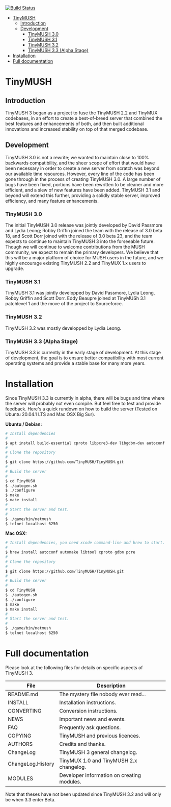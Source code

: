 [![Build Status](https://travis-ci.com/TinyMUSH/TinyMUSH.svg?branch=master)](https://travis-ci.com/TinyMUSH/TinyMUSH)

- [TinyMUSH](#tinymush)
  - [Introduction](#introduction)
  - [Development](#development)
    - [TinyMUSH 3.0](#tinymush-30)
    - [TinyMUSH 3.1](#tinymush-31)
    - [TinyMUSH 3.2](#tinymush-32)
    - [TinyMUSH 3.3 (Alpha Stage)](#tinymush-33-alpha-stage)
- [Installation](#installation)
- [Full documentation](#full-documentation)

# TinyMUSH

## Introduction
                              
TinyMUSH 3 began as a project to fuse the TinyMUSH 2.2 and TinyMUX codebases, in an
effort to create a best-of-breed server that combined the best features and
enhancements of both, and then built additional innovations and increased stability on
top of that merged codebase.

## Development

TinyMUSH 3.0 is not a rewrite; we wanted to maintain close to 100% backwards
compatibility, and the sheer scope of effort that would have been necessary in order to
create a new server from scratch was beyond our available time resources.  However, every
line of the code has been gone through in the process of creating TinyMUSH 3.0.  A large
number of bugs have been fixed, portions have been rewritten to be cleaner and more
efficient, and a slew of new features have been added.  TinyMUSH 3.1 and beyond will
extend this further, providing a solidly stable server, improved efficiency, and many
feature enhancements.

### TinyMUSH 3.0

The initial TinyMUSH 3.0 release was jointly developed by David Passmore and Lydia Leong;
Robby Griffin joined the team with the release of 3.0 beta 18, and Scott Dorr joined with
the release of 3.0 beta 23, and the team expects to continue to maintain TinyMUSH 3 into
the forseeable future. Though we will continue to welcome contributions from the MUSH
community, we expect to remain the primary developers.  We believe that this will be a
major platform of choice for MUSH users in the future, and we highly encourage existing
TinyMUSH 2.2 and TinyMUX 1.x users to upgrade.

### TinyMUSH 3.1

TinyMUSH 3.1 was jointly developped by David Passmore, Lydia Leong, Robby Griffin and Scott Dorr.  Eddy Beaupre joined at TinyMUSh 3.1 patchlevel 1 and the move of the project
to Sourceforce.

### TinyMUSH 3.2

TinyMUSH 3.2 was mostly developped by Lydia Leong.

### TinyMUSH 3.3 (Alpha Stage)

TinyMUSH 3.3 is currently in the early stage of development. At this stage of
development, the goal is to ensure better compatibility with most current operating
systems and provide a stable base for many more years.

# Installation

Since TinyMUSH 3.3 is currently in alpha, there will be bugs and time where the server will probably not even compile. But feel free to test and provide feedback. Here's a quick rundown on how to build the server (Tested on Ubuntu 20.04.1 LTS and Mac OSX Big Sur).

**Ubuntu / Debian:**

```sh
# Install dependencies
#
$ apt install build-essential cproto libpcre3-dev libgdbm-dev autoconf libtool
#
# Clone the repository
#
$ git clone https://github.com/TinyMUSH/TinyMUSH.git
#
# Build the server
#
$ cd TinyMUSH
$ ./autogen.sh
$ ./configure
$ make
$ make install
#
# Start the server and test.
#
$ ./game/bin/netmush
$ telnet localhost 6250
```

**Mac OSX:**

```sh
# Install dependencies, you need xcode command-line and brew to start.
#
$ brew install autoconf automake libtool cproto gdbm pcre
#
# Clone the repository
#
$ git clone https://github.com/TinyMUSH/TinyMUSH.git
#
# Build the server
#
$ cd TinyMUSH
$ ./autogen.sh
$ ./configure
$ make
$ make install
#
# Start the server and test.
#
$ ./game/bin/netmush
$ telnet localhost 6250
```

# Full documentation

Please look at the following files for details on specific aspects of TinyMUSH 3.

|File             |Description                                                    |
|-----------------|---------------------------------------------------------------|
|README.md        |The mystery file nobody ever read...                           |
|INSTALL          |Installation instructions.                                     |
|CONVERTING       |Conversion instructions.                                       |
|NEWS             |Important news and events.                                     |
|FAQ              |Frequently ask questions.                                      |
|COPYING          |TinyMUSH and previous licences.                                |
|AUTHORS          |Credits and thanks.                                            |
|ChangeLog        |TinyMUSH 3 general changelog.                                  |
|ChangeLog.History|TinyMUX 1.0 and TinyMUSH 2.x changelog.                        |
|MODULES          |Developer information on creating modules.                     |

Note that theses have not been updated since TinyMUSH 3.2 and will only be when 3.3 enter
Beta.